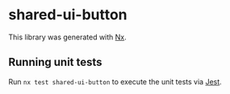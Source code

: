 # shared-ui-button

This library was generated with [Nx](https://nx.dev).

## Running unit tests

Run `nx test shared-ui-button` to execute the unit tests via [Jest](https://jestjs.io).
